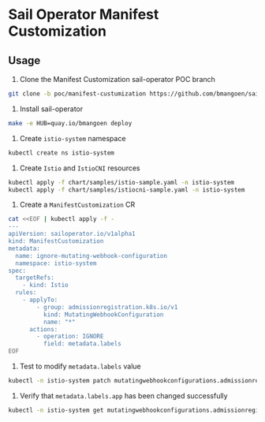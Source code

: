 # Sail Operator Manifest Customization

## Usage

1. Clone the Manifest Customization sail-operator POC branch  

  ```bash
  git clone -b poc/manifest-custumization https://github.com/bmangoen/sail-operator.git
  ```

1. Install sail-operator

  ```bash
  make -e HUB=quay.io/bmangoen deploy
  ```

1. Create `istio-system` namespace  

  ```bash
  kubectl create ns istio-system
  ```

1. Create `Istio` and `IstioCNI` resources  

  ```bash
  kubectl apply -f chart/samples/istio-sample.yaml -n istio-system
  kubectl apply -f chart/samples/istiocni-sample.yaml -n istio-system
  ```

1. Create a `ManifestCustomization` CR  

  ```bash
  cat <<EOF | kubectl apply -f -
  ---
  apiVersion: sailoperator.io/v1alpha1
  kind: ManifestCustomization
  metadata:
    name: ignore-mutating-webhook-configuration
    namespace: istio-system
  spec:
    targetRefs:
      - kind: Istio
    rules:
      - applyTo:
          - group: admissionregistration.k8s.io/v1
            kind: MutatingWebhookConfiguration
            name: "*"
        actions:
          - operation: IGNORE
            field: metadata.labels
  EOF
  ```

1. Test to modify `metadata.labels` value  

  ```bash
  kubectl -n istio-system patch mutatingwebhookconfigurations.admissionregistration.k8s.io istio-sidecar-injector --patch '{"metadata": {"labels": {"app": "sidecar-injector-test"}}}'
  ```

1. Verify that `metadata.labels.app` has been changed successfully  

  ```bash
  kubectl -n istio-system get mutatingwebhookconfigurations.admissionregistration.k8s.io istio-sidecar-injector -oyaml
  ```